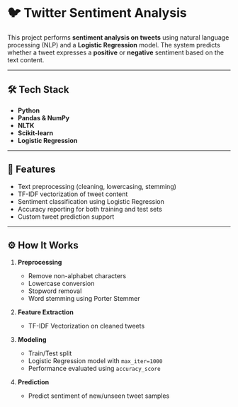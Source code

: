 # 🐦 Twitter Sentiment Analysis

This project performs **sentiment analysis on tweets** using natural language processing (NLP) and a **Logistic Regression** model. The system predicts whether a tweet expresses a **positive** or **negative** sentiment based on the text content.

---

## 🛠️ Tech Stack

- **Python**
- **Pandas & NumPy** 
- **NLTK** 
- **Scikit-learn** 
- **Logistic Regression** 

---

## 🧠 Features

- Text preprocessing (cleaning, lowercasing, stemming)
- TF-IDF vectorization of tweet content
- Sentiment classification using Logistic Regression
- Accuracy reporting for both training and test sets
- Custom tweet prediction support

---


## ⚙️ How It Works

1. **Preprocessing**
   - Remove non-alphabet characters
   - Lowercase conversion
   - Stopword removal
   - Word stemming using Porter Stemmer

2. **Feature Extraction**
   - TF-IDF Vectorization on cleaned tweets

3. **Modeling**
   - Train/Test split
   - Logistic Regression model with `max_iter=1000`
   - Performance evaluated using `accuracy_score`

4. **Prediction**
   - Predict sentiment of new/unseen tweet samples

